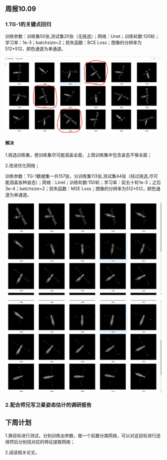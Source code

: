 

## 周报10.09

### 1.TG-1的关键点回归

训练参数：训练集50张,测试集20张（无挑选）；网络：Unet；训练轮数:120轮；学习率：1e-3；batchsize=2；损失函数：BCE Loss；图像的分辨率为512×512，颜色通道为单通道。

![9.26](images/9.26.png)

#### 解决

1.挑选训练集，使训练集尽可能涵盖全面，上周训练集中包含姿态不够全面；

2.改进优化网络；

训练参数：TG-1数据集一共157张，分训练集113张,测试集44张（经过挑选,尽可能涵盖各种姿态）；网络：Linet；训练轮数:150轮；学习率：前五十轮1e-3；之后3e-4；batchsize=2；损失函数：MSE Loss；图像的分辨率为512×512，颜色通道为单通道。





![10.09-2](images/10.09-2.png)



![10.09-3](images/10.09-3.png)

### 2.配合师兄写卫星姿态估计的调研报告

## 下周计划

1.换目标进行测试，分别训练出参数，做一个前置分类网络，可以对这目标进行选择然后分别找对应的特征提取网络；

2.阅读相关论文。

